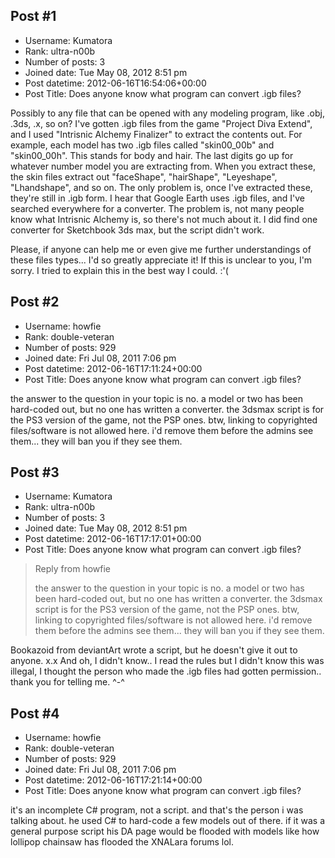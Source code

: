 ## Post #1
- Username: Kumatora
- Rank: ultra-n00b
- Number of posts: 3
- Joined date: Tue May 08, 2012 8:51 pm
- Post datetime: 2012-06-16T16:54:06+00:00
- Post Title: Does anyone know what program can convert .igb files?

Possibly to any file that can be opened with any modeling program, like .obj, .3ds, .x, so on? I've gotten .igb files from the game "Project Diva Extend", and I used "Intrisnic Alchemy Finalizer" to extract the contents out. For example, each model has two .igb files called "skin00_00b" and "skin00_00h". This stands for body and hair. The last digits go up for whatever number model you are extracting from. When you extract these, the skin files extract out "faceShape", "hairShape", "Leyeshape", "Lhandshape", and so on. The only problem is, once I've extracted these, they're still in .igb form. I hear that Google Earth uses .igb files, and I've searched everywhere for a converter. The problem is, not many people know what Intrisnic Alchemy is, so there's not much about it. I did find one converter for Sketchbook 3ds max, but the script didn't work. 

Please, if anyone can help me or even give me further understandings of these files types... I'd so greatly appreciate it! If this is unclear to you, I'm sorry. I tried to explain this in the best way I could. :'(
## Post #2
- Username: howfie
- Rank: double-veteran
- Number of posts: 929
- Joined date: Fri Jul 08, 2011 7:06 pm
- Post datetime: 2012-06-16T17:11:24+00:00
- Post Title: Does anyone know what program can convert .igb files?

the answer to the question in your topic is no. a model or two has been hard-coded out, but no one has written a converter. the 3dsmax script is for the PS3 version of the game, not the PSP ones. btw, linking to copyrighted files/software is not allowed here. i'd remove them before the admins see them... they will ban you if they see them.
## Post #3
- Username: Kumatora
- Rank: ultra-n00b
- Number of posts: 3
- Joined date: Tue May 08, 2012 8:51 pm
- Post datetime: 2012-06-16T17:17:01+00:00
- Post Title: Does anyone know what program can convert .igb files?

> Reply from howfie
>
> the answer to the question in your topic is no. a model or two has been hard-coded out, but no one has written a converter. the 3dsmax script is for the PS3 version of the game, not the PSP ones. btw, linking to copyrighted files/software is not allowed here. i'd remove them before the admins see them... they will ban you if they see them.

Bookazoid from deviantArt wrote a script, but he doesn't give it out to anyone. x.x
And oh, I didn't know.. I read the rules but I didn't know this was illegal, I thought the person who made the .igb files had gotten permission.. thank you for telling me. ^-^
## Post #4
- Username: howfie
- Rank: double-veteran
- Number of posts: 929
- Joined date: Fri Jul 08, 2011 7:06 pm
- Post datetime: 2012-06-16T17:21:14+00:00
- Post Title: Does anyone know what program can convert .igb files?

it's an incomplete C# program, not a script. and that's the person i was talking about. he used C# to hard-code a few models out of there. if it was a general purpose script his DA page would be flooded with models like how lollipop chainsaw has flooded the XNALara forums lol.
